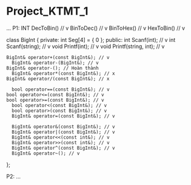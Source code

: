 # Project_KTMT_1
...
P1: INT
  DecToBin() // v
  BinToDec() // v
  BinToHex() // v
  HexToBin() // v
  
  class BigInt
  {
  private:
	  int Seg[4] = { 0 };
  public:
	  int Scanf(int); // v
	  int Scanf(string); // v
    void Printf(int); // v
  	void Printf(string, int); // v

  	BigInt& operator+(const BigInt&); // v
	  BigInt& operator-(BigInt&); // v
    BigInt& operator-(); // Hoàn thành
	  BigInt& operator*(const BigInt&); // x
  	BigInt& operator/(const BigInt&); // x

	  bool operator==(const BigInt&); // v
    bool operator<=(const BigInt&); // v
  	bool operator>=(const BigInt&); // v
	  bool operator<(const BigInt&); // v
	  bool operator>(const BigInt&); // v
	  BigInt& operator=(const BigInt&); // v

	  BigInt& operator&(const BigInt&); // v
	  BigInt& operator|(const BigInt&); // v
	  BigInt& operator<<(const int&); // v
	  BigInt& operator>>(const int&); // v
	  BigInt& operator^(const BigInt&); // v
	  BigInt& operator~(); // v

};
    
P2: ...
